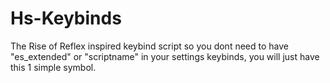# Hs-Keybinds
 The Rise of Reflex inspired keybind script so you dont need to have "es_extended" or "scriptname" in your settings keybinds, you will just have this 1 simple symbol. 
